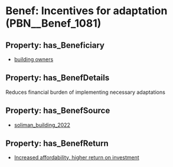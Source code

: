 # Benef: __Incentives for adaptation__ (PBN__Benef_1081)

## Property: has_Beneficiary

* [building owners](../Stakeholder/PBN__Stakeholder_80)

## Property: has_BenefDetails

Reduces financial burden of implementing necessary adaptations

## Property: has_BenefSource

* [soliman_building_2022](../Article/PBN__Article_224)

## Property: has_BenefReturn

* [Increased affordability, higher return on investment](../BenefReturn/PBN__BenefReturn_1208)

